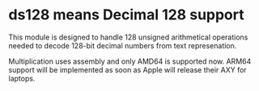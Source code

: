 # ds128 means Decimal 128 support

This module is designed to handle 128 unsigned arithmetical operations needed to decode
128-bit decimal numbers from text represenation.

Multiplication uses assembly and only AMD64 is supported now. ARM64 support will be implemented as soon as Apple will 
release their AXY for laptops. 
